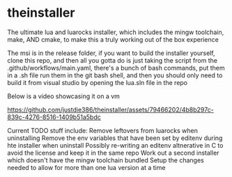 # theinstaller
The ultimate lua and luarocks installer, which includes the mingw toolchain, make, AND cmake, to make this a truly working out of the box experience

The msi is in the release folder, if you want to build the installer yourself, clone this repo, and then all you gotta do is just taking the script from the .github/workflows/main.yaml, there's a bunch of bash commands, put them in a .sh file run them in the git bash shell, and then you should only need to build it from visual studio by opening the lua.sln file in the repo

Below is a video showcasing it on a vm


https://github.com/justdie386/theinstaller/assets/79466202/4b8b297c-839c-4276-8516-1409b51a5bdc



Current TODO stuff include:
Remove leftovers from luarocks when uninstalling
Remove the env variables that have been set by editenv during hte installer when uninstall
Possibly re-writing an editenv altnerative in C to avoid the license and keep it in the same repo
Work out a second installer which doesn't have the mingw toolchain bundled
Setup the changes needed to allow for more than one lua version at a time
